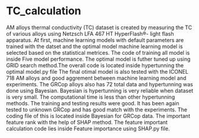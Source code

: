 # TC_calculation
AM alloys thermal conductivity (TC) dataset is created by measuring the TC of various alloys using Netzsch LFA 467 HT HyperFlash®- light flash apparatus.
At first, machine learning models with default parameters are trained with the datset and the optimal model machine learning model is selected based on the statistical metrices. The code of training all model is inside Five model performance.
The optimal model is futher tuned up using GRID search method.The overall code is located inside hypertunning the optimal model.py file
The final otimal model is also tested with the ICONEL 718 AM alloys and good aggrement between machine learning model and experiments.
The GRCop alloys also has 72 total data and hypertunning was done using Bayesian. Bayesian is hypertunning is very reliable when dataset is very small. The computational time is less than other hypertunning methods. The training and testing results were good. It has been again tested to unknown GRCop and has good match with the experiments. The coding file of this is located inside Bayesian for GRCop data.
The important feature rank with the help of SHAP method. The feature important calculation code lies inside Feature importance using SHAP.py file.

